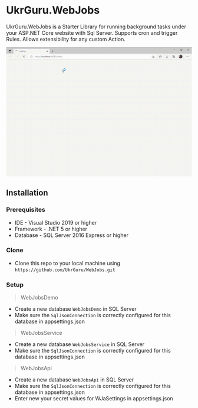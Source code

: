# UkrGuru.WebJobs

UkrGuru.WebJobs is a Starter Library for running background tasks under your ASP.NET Core website with Sql Server.
Supports cron and trigger Rules. Allows extensibility for any custom Action.

![Demo_App](https://github.com/UkrGuru/WebJobs/blob/main/docs/images/webjobs-demo.gif)

## Installation

### Prerequisites

- IDE - Visual Studio 2019 or higher
- Framework - .NET 5 or higher
- Database - SQL Server 2016 Express or higher 

### Clone

- Clone this repo to your local machine using `https://github.com/UkrGuru/WebJobs.git`

### Setup

> WebJobsDemo
- Create a new database `WebJobsDemo` in SQL Server
- Make sure the `SqlJsonConnection` is correctly configured for this database in appsettings.json

> WebJobsService
- Create a new database `WebJobsService` in SQL Server
- Make sure the `SqlJsonConnection` is correctly configured for this database in appsettings.json

> WebJobsApi
- Create a new database `WebJobsApi` in SQL Server
- Make sure the `SqlJsonConnection` is correctly configured for this database in appsettings.json
- Enter new your secret values for WJaSettings in appsettings.json
